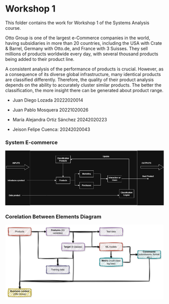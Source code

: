 # Workshop 1

This folder contains the work for Workshop 1 of the Systems Analysis course.

Otto Group is one of the largest e-Commerce companies in the world, having subsidiaries in more than 20 countries, including the USA with Crate & Barrel, Germany with Otto.de, and France with 3 Suisses. They sell millions of products worldwide every day, with several thousand products being added to their product line.

A consistent analysis of the performance of products is crucial. However, as a consequence of its diverse global infrastructure, many identical products are classified differently. Therefore, the quality of their product analysis depends on the ability to accurately cluster similar products. The better the classification, the more insight there can be generated about product range.


- Juan Diego Lozada 20222020014

- Juan Pablo Mosquera 20221020026

- María Alejandra Ortiz Sánchez 20242020223

- Jeison Felipe Cuenca: 20242020043

### System E-commerce

![](Ecommerce_system.png)

### Corelation Between Elements Diagram

![](Diagrama1.png)
